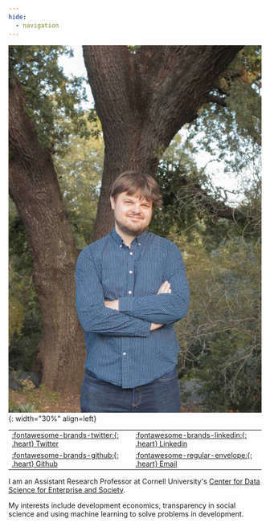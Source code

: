 ```yaml
---
hide:
  - navigation
---
```


![UC Davis](assets/images/jmp.jpeg){: width="30%" align=left}

|                                                            |                                                                |
|------------------------------------------------------------|----------------------------------------------------------------|
| [:fontawesome-brands-twitter:{: .heart} Twitter](https://twitter.com/econaleks)  | [:fontawesome-brands-linkedin:{: .heart} Linkedin](https://www.linkedin.com/in/aleksandr-michuda-3a839b149/)|
| [:fontawesome-brands-github:{: .heart} Github](https://github.com/amichuda) | [:fontawesome-regular-envelope:{: .heart} Email](mailto:amichuda@ucdavis.edu) |

I am an Assistant Research Professor at Cornell University's [Center for Data Science for Enterprise and Society](https://datasciencecenter.cornell.edu/).

My interests include development economics, transparency in social science and using machine learning to solve problems in development.

<!-- ## Appointments and Experience

|    |                                           |         |
|----|-------------------------------------------|---------|
|2021+| Assistant Research Professor|Center for Data Science for Enterprise and Society, Cornell University |

## Education

|    |                                           |         |
|----|-------------------------------------------|---------|
|2021| PhD Agricultural and Resource Economics, UC Davis|PhD |
|2014| B.A./M.A. Economics CUNY Hunter College| *summa cum laude*|
|2014| B.A. Philosophy CUNY Hunter College    | *summa cum laude*|


## Languages and Skills

:us: English: Fluent

:ru: Russian: Fluent

:ua: Ukrainian: Basic Knowledge

## Technical Skills

Python, STATA, LaTeX, R, Github, Bash -->


